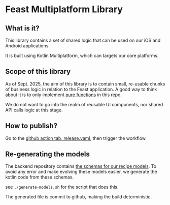 # Feast Multiplatform Library

## What is it?

This library contains a set of shared logic that can be used on our iOS and Android applications.

It is built using Kotlin Multiplatform, which can targets our core platforms.

## Scope of this library

As of Sept. 2025, the aim of this library is to contain small, re-usable chunks of business logic in relation to the Feast application. A good way to think about it is to only implement [pure functions](https://en.wikipedia.org/wiki/Pure_function) in this repo.

We do not want to go into the realm of reusable UI components, nor shared API calls logic at this stage.

## How to publish?

Go to the [github action tab, release.yaml](https://github.com/guardian/feast-multiplatform-library/actions/workflows/release.yml), then trigger the workflow.

## Re-generating the models

The backend repository contains [the schemas for our recipe models](https://github.com/guardian/recipes-backend/tree/main/schema). 
To avoid any error and make evolving these models easier, we generate the kotlin code from these schemas.

see `./generate-models.sh` for the script that does this.

The generated file is commit to github, making the build deterministic.
